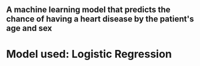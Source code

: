 ## A machine learning model that predicts the chance of having a heart disease by the patient's age and sex

# Model used: Logistic Regression

